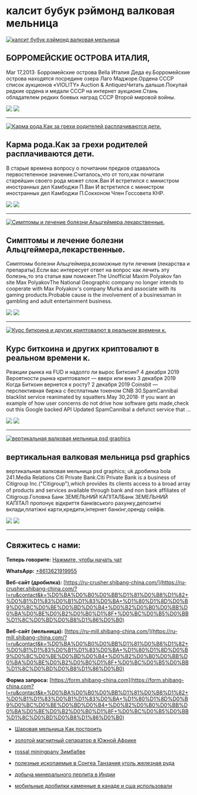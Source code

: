 # калсит бубук рэймонд валковая мельница

<a href="https://swt.shibang-china.com/?l=ru&img&k=%D0%BA%D0%B0%D0%BB%D1%81%D0%B8%D1%82+%D0%B1%D1%83%D0%B1%D1%83%D0%BA+%D1%80%D1%8D%D0%B9%D0%BC%D0%BE%D0%BD%D0%B4+%D0%B2%D0%B0%D0%BB%D0%BA%D0%BE%D0%B2%D0%B0%D1%8F+%D0%BC%D0%B5%D0%BB%D1%8C%D0%BD%D0%B8%D1%86%D0%B0" target="_blank">![калсит бубук рэймонд валковая мельница](http://static.shibang-china.com/all-800x300/183.jpg)</a>

## БОРРОМЕЙСКИЕ ОСТРОВА ИТАЛИЯ,
Mar 17,2013· Борромейские острова Bella Италия Деда еу.Борромейские острова находятся посредине озера Лаго Маджоре.Ордена СССР список аукционов «VIOLITY» Auction & AntiquesЧитать дальше.Покупай редкие ордена и медали СССР на интернет аукционе.Стань обладателем редких боевых наград СССР Второй мировой войны.


<a href="https://whatsapp.shibangsoft.com/WhatsApp.php" target="_blank" title="WhatsApp">![](http://static.shibang-china.com/icon/whatsapp.png)</a> <a href="https://swt.shibang-china.com/?l=ru&icon&k=%D0%BA%D0%B0%D0%BB%D1%81%D0%B8%D1%82+%D0%B1%D1%83%D0%B1%D1%83%D0%BA+%D1%80%D1%8D%D0%B9%D0%BC%D0%BE%D0%BD%D0%B4+%D0%B2%D0%B0%D0%BB%D0%BA%D0%BE%D0%B2%D0%B0%D1%8F+%D0%BC%D0%B5%D0%BB%D1%8C%D0%BD%D0%B8%D1%86%D0%B0" target="_blank">![](http://static.shibang-china.com/icon/chat-ru.png)</a>

---

<a href="https://swt.shibang-china.com/?l=ru&img&k=%D0%BA%D0%B0%D0%BB%D1%81%D0%B8%D1%82+%D0%B1%D1%83%D0%B1%D1%83%D0%BA+%D1%80%D1%8D%D0%B9%D0%BC%D0%BE%D0%BD%D0%B4+%D0%B2%D0%B0%D0%BB%D0%BA%D0%BE%D0%B2%D0%B0%D1%8F+%D0%BC%D0%B5%D0%BB%D1%8C%D0%BD%D0%B8%D1%86%D0%B0" target="_blank">![Карма рода.Как за грехи родителей расплачиваются дети.](http://static.shibang-china.com/all-800x300/1049.jpg)</a>

## Карма рода.Как за грехи родителей расплачиваются дети.
В старые времена вопросу о почитании предков отдавалось первостепенное значение.Считалось,что от того,как почитали старейшин своего рода может слож.Ван И встретился с министром иностранных дел Камбоджи П.Ван И встретился с министром иностранных дел Камбоджи П.Сокхоном Член Госсовета КНР.


<a href="https://whatsapp.shibangsoft.com/WhatsApp.php" target="_blank" title="WhatsApp">![](http://static.shibang-china.com/icon/whatsapp.png)</a> <a href="https://swt.shibang-china.com/?l=ru&icon&k=%D0%BA%D0%B0%D0%BB%D1%81%D0%B8%D1%82+%D0%B1%D1%83%D0%B1%D1%83%D0%BA+%D1%80%D1%8D%D0%B9%D0%BC%D0%BE%D0%BD%D0%B4+%D0%B2%D0%B0%D0%BB%D0%BA%D0%BE%D0%B2%D0%B0%D1%8F+%D0%BC%D0%B5%D0%BB%D1%8C%D0%BD%D0%B8%D1%86%D0%B0" target="_blank">![](http://static.shibang-china.com/icon/chat-ru.png)</a>

---

<a href="https://swt.shibang-china.com/?l=ru&img&k=%D0%BA%D0%B0%D0%BB%D1%81%D0%B8%D1%82+%D0%B1%D1%83%D0%B1%D1%83%D0%BA+%D1%80%D1%8D%D0%B9%D0%BC%D0%BE%D0%BD%D0%B4+%D0%B2%D0%B0%D0%BB%D0%BA%D0%BE%D0%B2%D0%B0%D1%8F+%D0%BC%D0%B5%D0%BB%D1%8C%D0%BD%D0%B8%D1%86%D0%B0" target="_blank">![Симптомы и лечение болезни Альцгеймера,лекарственные.](http://static.shibang-china.com/all-800x300/512.jpg)</a>

## Симптомы и лечение болезни Альцгеймера,лекарственные.
Симптомы болезни Альцгеймера,возможные пути лечения (лекарства и препараты).Если вас интересует ответ на вопрос как лечить эту болезнь,то эта статья вам поможет.The Unofficial Maxim Polyakov fan site Max PolyakovThe National Geographic company no longer intends to cooperate with Max Polyakov's company Murka and associate with its gaming products.Probable cause is the involvement of a businessman in gambling and adult entertainment business.


<a href="https://whatsapp.shibangsoft.com/WhatsApp.php" target="_blank" title="WhatsApp">![](http://static.shibang-china.com/icon/whatsapp.png)</a> <a href="https://swt.shibang-china.com/?l=ru&icon&k=%D0%BA%D0%B0%D0%BB%D1%81%D0%B8%D1%82+%D0%B1%D1%83%D0%B1%D1%83%D0%BA+%D1%80%D1%8D%D0%B9%D0%BC%D0%BE%D0%BD%D0%B4+%D0%B2%D0%B0%D0%BB%D0%BA%D0%BE%D0%B2%D0%B0%D1%8F+%D0%BC%D0%B5%D0%BB%D1%8C%D0%BD%D0%B8%D1%86%D0%B0" target="_blank">![](http://static.shibang-china.com/icon/chat-ru.png)</a>

---

<a href="https://swt.shibang-china.com/?l=ru&img&k=%D0%BA%D0%B0%D0%BB%D1%81%D0%B8%D1%82+%D0%B1%D1%83%D0%B1%D1%83%D0%BA+%D1%80%D1%8D%D0%B9%D0%BC%D0%BE%D0%BD%D0%B4+%D0%B2%D0%B0%D0%BB%D0%BA%D0%BE%D0%B2%D0%B0%D1%8F+%D0%BC%D0%B5%D0%BB%D1%8C%D0%BD%D0%B8%D1%86%D0%B0" target="_blank">![Курс биткоина и других криптовалют в реальном времени к.](http://static.shibang-china.com/all-800x300/837.jpg)</a>

## Курс биткоина и других криптовалют в реальном времени к.
Реакции рынка на FUD и надолго ли вырос Биткоин? 4 декабря 2019 Вероятности рынка криптовалют — вверх или вниз 3 декабря 2019 Когда Биткоин вернется к росту? 2 декабря 2019 Coinsbit — перспективная биржа с бесплатным токеном CNB 30.SpamCannibal blacklist service reanimated by squatters.May 30,2018· If you want an example of how user concerns do not drive how software gets made,check out this Google backed API Updated SpamCannibal a defunct service that …


<a href="https://whatsapp.shibangsoft.com/WhatsApp.php" target="_blank" title="WhatsApp">![](http://static.shibang-china.com/icon/whatsapp.png)</a> <a href="https://swt.shibang-china.com/?l=ru&icon&k=%D0%BA%D0%B0%D0%BB%D1%81%D0%B8%D1%82+%D0%B1%D1%83%D0%B1%D1%83%D0%BA+%D1%80%D1%8D%D0%B9%D0%BC%D0%BE%D0%BD%D0%B4+%D0%B2%D0%B0%D0%BB%D0%BA%D0%BE%D0%B2%D0%B0%D1%8F+%D0%BC%D0%B5%D0%BB%D1%8C%D0%BD%D0%B8%D1%86%D0%B0" target="_blank">![](http://static.shibang-china.com/icon/chat-ru.png)</a>

---

<a href="https://swt.shibang-china.com/?l=ru&img&k=%D0%BA%D0%B0%D0%BB%D1%81%D0%B8%D1%82+%D0%B1%D1%83%D0%B1%D1%83%D0%BA+%D1%80%D1%8D%D0%B9%D0%BC%D0%BE%D0%BD%D0%B4+%D0%B2%D0%B0%D0%BB%D0%BA%D0%BE%D0%B2%D0%B0%D1%8F+%D0%BC%D0%B5%D0%BB%D1%8C%D0%BD%D0%B8%D1%86%D0%B0" target="_blank">![вертикальная валковая мельница psd graphics](http://static.shibang-china.com/all-800x300/1109.jpg)</a>

## вертикальная валковая мельница psd graphics
вертикальная валковая мельница psd graphics; uk дробилка bola 241.Media Relations Citi Private Bank.Citi Private Bank is a business of Citigroup Inc.("Citigroup"),which provides its clients access to a broad array of products and services available through bank and non bank afﬁliates of Citigroup.Головна Банк ЗЕМЕЛЬНИЙ КАПІТАЛБанк ЗЕМЕЛЬНИЙ КАПІТАЛ пропонує відкриття банківського рахунку,депозитні вклади,платіжні карти,кредити,інтернет банкінг,оренду сейфів.


<a href="https://whatsapp.shibangsoft.com/WhatsApp.php" target="_blank" title="WhatsApp">![](http://static.shibang-china.com/icon/whatsapp.png)</a> <a href="https://swt.shibang-china.com/?l=ru&icon&k=%D0%BA%D0%B0%D0%BB%D1%81%D0%B8%D1%82+%D0%B1%D1%83%D0%B1%D1%83%D0%BA+%D1%80%D1%8D%D0%B9%D0%BC%D0%BE%D0%BD%D0%B4+%D0%B2%D0%B0%D0%BB%D0%BA%D0%BE%D0%B2%D0%B0%D1%8F+%D0%BC%D0%B5%D0%BB%D1%8C%D0%BD%D0%B8%D1%86%D0%B0" target="_blank">![](http://static.shibang-china.com/icon/chat-ru.png)</a>

---
## Свяжитесь с нами:

**Теперь говорите:** [Нажмите, чтобы начать чат](https://swt.shibang-china.com?l=ru&contact&k=%D0%BA%D0%B0%D0%BB%D1%81%D0%B8%D1%82+%D0%B1%D1%83%D0%B1%D1%83%D0%BA+%D1%80%D1%8D%D0%B9%D0%BC%D0%BE%D0%BD%D0%B4+%D0%B2%D0%B0%D0%BB%D0%BA%D0%BE%D0%B2%D0%B0%D1%8F+%D0%BC%D0%B5%D0%BB%D1%8C%D0%BD%D0%B8%D1%86%D0%B0)

**WhatsApp:**  [+8613621919955](https://whatsapp.shibangsoft.com/WhatsApp.php)

**Веб-сайт (дробилка):** [https://ru-crusher.shibang-china.com/](https://ru-crusher.shibang-china.com/?l=ru&contact&k=%D0%BA%D0%B0%D0%BB%D1%81%D0%B8%D1%82+%D0%B1%D1%83%D0%B1%D1%83%D0%BA+%D1%80%D1%8D%D0%B9%D0%BC%D0%BE%D0%BD%D0%B4+%D0%B2%D0%B0%D0%BB%D0%BA%D0%BE%D0%B2%D0%B0%D1%8F+%D0%BC%D0%B5%D0%BB%D1%8C%D0%BD%D0%B8%D1%86%D0%B0)

**Веб-сайт (мельница):** [https://ru-mill.shibang-china.com/](https://ru-mill.shibang-china.com/?l=ru&contact&k=%D0%BA%D0%B0%D0%BB%D1%81%D0%B8%D1%82+%D0%B1%D1%83%D0%B1%D1%83%D0%BA+%D1%80%D1%8D%D0%B9%D0%BC%D0%BE%D0%BD%D0%B4+%D0%B2%D0%B0%D0%BB%D0%BA%D0%BE%D0%B2%D0%B0%D1%8F+%D0%BC%D0%B5%D0%BB%D1%8C%D0%BD%D0%B8%D1%86%D0%B0)

**Форма запроса:** [https://form.shibang-china.com](https://form.shibang-china.com?l=ru&contact&k=%D0%BA%D0%B0%D0%BB%D1%81%D0%B8%D1%82+%D0%B1%D1%83%D0%B1%D1%83%D0%BA+%D1%80%D1%8D%D0%B9%D0%BC%D0%BE%D0%BD%D0%B4+%D0%B2%D0%B0%D0%BB%D0%BA%D0%BE%D0%B2%D0%B0%D1%8F+%D0%BC%D0%B5%D0%BB%D1%8C%D0%BD%D0%B8%D1%86%D0%B0)

* [Шаровая мельница Как построить](../20/%D0%A8%D0%B0%D1%80%D0%BE%D0%B2%D0%B0%D1%8F%20%D0%BC%D0%B5%D0%BB%D1%8C%D0%BD%D0%B8%D1%86%D0%B0%20%D0%9A%D0%B0%D0%BA%20%D0%BF%D0%BE%D1%81%D1%82%D1%80%D0%BE%D0%B8%D1%82%D1%8C.md)

* [золотой магнитный сепаратор в Южной Африке](../16/%D0%B7%D0%BE%D0%BB%D0%BE%D1%82%D0%BE%D0%B9%20%D0%BC%D0%B0%D0%B3%D0%BD%D0%B8%D1%82%D0%BD%D1%8B%D0%B9%20%D1%81%D0%B5%D0%BF%D0%B0%D1%80%D0%B0%D1%82%D0%BE%D1%80%20%D0%B2%20%D0%AE%D0%B6%D0%BD%D0%BE%D0%B9%20%D0%90%D1%84%D1%80%D0%B8%D0%BA%D0%B5.md)

* [rossal miningpany Зимбабве](../19/rossal%20miningpany%20%D0%97%D0%B8%D0%BC%D0%B1%D0%B0%D0%B1%D0%B2%D0%B5.md)

* [полезные ископаемые в Сонгеа Танзания уголь железная руда](../16/%D0%BF%D0%BE%D0%BB%D0%B5%D0%B7%D0%BD%D1%8B%D0%B5%20%D0%B8%D1%81%D0%BA%D0%BE%D0%BF%D0%B0%D0%B5%D0%BC%D1%8B%D0%B5%20%D0%B2%20%D0%A1%D0%BE%D0%BD%D0%B3%D0%B5%D0%B0%20%D0%A2%D0%B0%D0%BD%D0%B7%D0%B0%D0%BD%D0%B8%D1%8F%20%D1%83%D0%B3%D0%BE%D0%BB%D1%8C%20%D0%B6%D0%B5%D0%BB%D0%B5%D0%B7%D0%BD%D0%B0%D1%8F%20%D1%80%D1%83%D0%B4%D0%B0.md)

* [добыча минерального перлита в Индии](../17/%D0%B4%D0%BE%D0%B1%D1%8B%D1%87%D0%B0%20%D0%BC%D0%B8%D0%BD%D0%B5%D1%80%D0%B0%D0%BB%D1%8C%D0%BD%D0%BE%D0%B3%D0%BE%20%D0%BF%D0%B5%D1%80%D0%BB%D0%B8%D1%82%D0%B0%20%D0%B2%20%D0%98%D0%BD%D0%B4%D0%B8%D0%B8.md)

* [мобильные дробилки каменные в канаде и сша использовали](../16/%D0%BC%D0%BE%D0%B1%D0%B8%D0%BB%D1%8C%D0%BD%D1%8B%D0%B5%20%D0%B4%D1%80%D0%BE%D0%B1%D0%B8%D0%BB%D0%BA%D0%B8%20%D0%BA%D0%B0%D0%BC%D0%B5%D0%BD%D0%BD%D1%8B%D0%B5%20%D0%B2%20%D0%BA%D0%B0%D0%BD%D0%B0%D0%B4%D0%B5%20%D0%B8%20%D1%81%D1%88%D0%B0%20%D0%B8%D1%81%D0%BF%D0%BE%D0%BB%D1%8C%D0%B7%D0%BE%D0%B2%D0%B0%D0%BB%D0%B8.md)